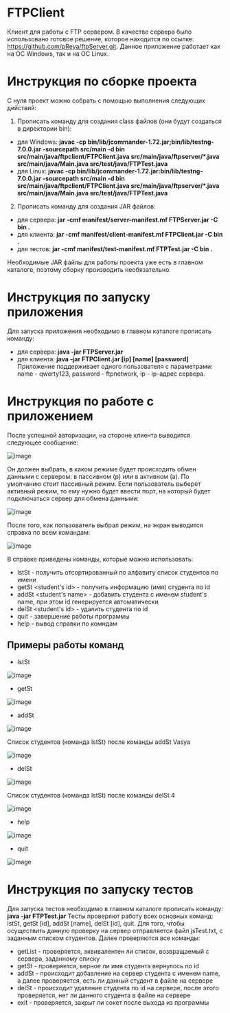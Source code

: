 # FTPClient

Клиент для работы с FTP сервером. В качестве сервера было использовано готовое решение, которое находится по ссылке: https://github.com/pReya/ftpServer.git. Данное приложение работает как на ОС Windows, так и на ОС Linux.

# Инструкция по сборке проекта

С нуля проект можно собрать с помощью выполнения следующих действий:
1. Прописать команду для создания class файлов (они будут создаться в директории bin):
+ для Windows: **javac -cp bin/lib/jcommander-1.72.jar;bin/lib/testng-7.0.0.jar -sourcepath src/main -d bin src/main/java/ftpclient/FTPClient.java src/main/java/ftpserver/*.java src/main/java/Main.java src/test/java/FTPTest.java**
+ для Linux: **javac -cp bin/lib/jcommander-1.72.jar:bin/lib/testng-7.0.0.jar -sourcepath src/main -d bin src/main/java/ftpclient/FTPClient.java src/main/java/ftpserver/*.java src/main/java/Main.java src/test/java/FTPTest.java**
2. Прописать команду для создания JAR файлов: 
+ для сервера: **jar -cmf manifest/server-manifest.mf FTPServer.jar -C bin .**
+ для клиента: **jar -cmf manifest/client-manifest.mf FTPClient.jar -C bin .**
+ для тестов: **jar -cmf manifest/test-manifest.mf FTPTest.jar -C bin .**

Необходимые JAR файлы для работы проекта уже есть в главном каталоге, поэтому сборку производить необязательно.

# Инструкция по запуску приложения

Для запуска приложения необходимо в главном каталоге прописать команду:
+ для сервера: **java -jar FTPServer.jar**
+ для клиента: **java -jar FTPClient.jar [ip] [name] [password]**
Приложение поддерживает одного пользователя с параметрами: name - qwerty123, password - ftpnetwork, ip - ip-адрес сервера.

# Инструкция по работе с приложением

После успешной авторизации, на стороне клиента выводится следующее сообщение:

![image](https://user-images.githubusercontent.com/84938597/188916768-b30569bd-12f0-4dad-a534-d004d263a0bb.png)

Он должен выбрать, в каком режиме будет происходить обмен данными с сервером: в пассивном (p) или в активном (a). По умолчанию стоит пассивный режим.
Если пользователь выберет активный режим, то ему нужно будет ввести порт, на который будет подключаться сервер для обмена данными:

![image](https://user-images.githubusercontent.com/84938597/188921058-cf461a5c-dc6c-461a-ab35-da64a283ac3e.png)

После того, как пользователь выбрал режим, на экран выводится справка по всем командам:

![image](https://user-images.githubusercontent.com/84938597/188921475-f5e083af-fe04-4b07-80d6-d3233b6bca4d.png)

В справке приведены команды, которые можно использовать:
+ lstSt - получить отсортированный по алфавиту список студентов по имени
+ getSt <student's id> - получить информацию (имя) студента по id
+ addSt <student's name> - добавить студента с именем student's name, при этом id генерируется автоматически
+ delSt <student's id> - удалить студента по id
+ quit - завершение работы программы
+ help - вывод справки по комндам

## Примеры работы команд

+ lstSt

![image](https://user-images.githubusercontent.com/84938597/188923390-7950ffa2-08fa-4fe1-8a8d-7f705956e2e4.png)

+ getSt

![image](https://user-images.githubusercontent.com/84938597/188923550-5dfc1a27-f2c5-442e-9c6b-e9409b6843c9.png)

+ addSt

![image](https://user-images.githubusercontent.com/84938597/188924748-51ab504c-60da-4865-9226-93c0cfe47a09.png)

Список студентов (команда lstSt) после команды addSt Vasya

![image](https://user-images.githubusercontent.com/84938597/188925089-14ae9e0e-c2e0-428e-afd5-81109cd0efb6.png)

+ delSt

![image](https://user-images.githubusercontent.com/84938597/188925242-e31f6ce4-278c-41d6-ab72-995a08b0e312.png)

Список студентов (команда lstSt) после команды delSt 4

![image](https://user-images.githubusercontent.com/84938597/188925357-5b2138b9-f101-4203-950b-783a1ce8e53a.png)

+ help

![image](https://user-images.githubusercontent.com/84938597/188925688-4cf97d99-7ac8-44e6-b92a-d078c8734aac.png)

+ quit

![image](https://user-images.githubusercontent.com/84938597/188925776-7608633c-3535-4a7e-b51e-a7394011fe65.png)

# Инструкция по запуску тестов

Для запуска тестов необходимо в главном каталоге прописать команду: **java -jar FTPTest.jar**
Тесты проверяют работу всех основных команд: lstSt, getSt [id], addSt [name], delSt [id], quit.
Для того, чтобы осуществить данную проверку на сервер отправляется файл jsTest.txt, с заданным списком студентов.
Далее проверяются все команды:
+ getList - проверяется, эквивалентен ли список, возвращаемый с сервера, заданному списку
+ getSt <id> - проверяется, верное ли имя студента вернулось по id
+ addSt <name> - происходит добавление на сервер студента с именем name, а далее проверяется, есть ли данный студент в файле на сервере
+ delSt <id> - происходит удаление студента по id на сервере, после этого проверяется, нет ли данного студента в файле на сервере
+ exit - проверяется, закрыт ли сокет после выхода из программы
  
  
